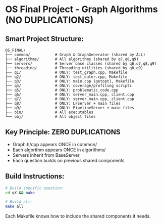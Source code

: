 # OS Final Project - Graph Algorithms (NO DUPLICATIONS)

## Smart Project Structure:
```
OS_FINAL/
├── common/           # Graph & GraphGenerator (shared by ALL)
├── algorithms/       # All algorithms (shared by q7,q8,q9)
├── servers/          # Server base classes (shared by q6,q7,q8,q9)
├── threading/        # Threading utilities (shared by q8,q9)
├── q1/               # ONLY: test_graph.cpp, Makefile
├── q2/               # ONLY: test_euler.cpp, Makefile
├── q3/               # ONLY: main.cpp (getopt), Makefile
├── q4/               # ONLY: coverage/profiling scripts
├── q5/               # ONLY: problematic_code.cpp
├── q6/               # ONLY: server_main.cpp, client.cpp
├── q7/               # ONLY: server_main.cpp, client.cpp
├── q8/               # ONLY: LFServer + main files
├── q9/               # ONLY: PipelineServer + main files
├── bin/              # All executables
└── obj/              # All object files
```

## Key Principle: ZERO DUPLICATIONS
- Graph.h/cpp appears ONCE in common/
- Each algorithm appears ONCE in algorithms/
- Servers inherit from BaseServer
- Each question builds on previous shared components

## Build Instructions:
```bash
# Build specific question:
cd qX && make

# Build all:
make all
```

Each Makefile knows how to include the shared components it needs.
